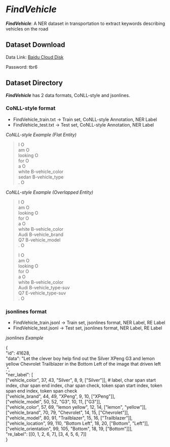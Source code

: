 # ***FindVehicle***
***FindVehicle***: A NER dataset in transportation to extract keywords describing vehicles on the road

## Dataset Download
Data Link: [Baidu Cloud Disk](https://pan.baidu.com/s/1NIuDeeIba-eKU5WtIY44nQ)

Password: tbr6

## Dataset Directory
***FindVehicle*** has 2 data formats, CoNLL-style and jsonlines. 
### CoNLL-style format
  - FindVehicle_train.txt -> Train set, CoNLL-style Annotation, NER Label
  - FindVehicle_test.txt -> Test set, CoNLL-style Annotation, NER Label

*CoNLL-style Example (Flat Entity)*
> I O  <br>
> am O <br>
> looking O  <br>
> for O  <br>
> a O  <br>
> white B-vehicle_color  <br>
> sedan B-vehicle_type  <br>
> . O  <br>

*CoNLL-style Example (Overlapped Entity)*
> I O  <br>
> am O  <br>
> looking O  <br>
> for O  <br>
> a O  <br>
> white B-vehicle_color  <br>
> Audi B-vehicle_brand  <br>
> Q7 B-vehicle_model  <br>
> . O  <br>
> 
>
> I O  <br>
> am O  <br>
> looking O  <br>
> for O  <br>
> a O  <br>
> white B-vehicle_color  <br>
> Audi B-vehicle_type-suv  <br>
> Q7 E-vehicle_type-suv  <br>
> . O  <br>


### jsonlines format
  - FindVehicle_train.jsonl -> Train set, jsonlines format, NER Label, RE Label
  - FindVehicle_test.jsonl -> Test set, jsonlines format, NER Label, RE Label

*jsonlines Example*

{ <br>
    "id": 41628,  <br>
    "data": "Let the clever boy help find out the Silver XPeng G3 and lemon yellow Chevrolet Trailblazer in the Bottom Left of the image that driven left .",   <br>
    "ner_label": [  <br>
    ["vehicle_color", 37, 43, "Silver", 8, 9, ["Silver"]],  # label, char span start index, char span end index, char span check, token span start index, token span end index, token span check <br>
    ["vehicle_brand", 44, 49, "XPeng", 9, 10, ["XPeng"]],   <br>
    ["vehicle_model", 50, 52, "G3", 10, 11, ["G3"]],   <br>
    ["vehicle_color", 57, 69, "lemon yellow", 12, 14, ["lemon", "yellow"]],   <br>
    ["vehicle_brand", 70, 79, "Chevrolet", 14, 15, ["Chevrolet"]],   <br>
    ["vehicle_model", 80, 91, "Trailblazer", 15, 16, ["Trailblazer"]],   <br>
    ["vehicle_location", 99, 110, "Bottom Left", 18, 20, ["Bottom", "Left"]],   <br>
    ["vehicle_orientation", 99, 105, "Bottom", 18, 19, ["Bottom"]]],   <br>
    "re_label": [[0, 1, 2, 6, 7], [3, 4, 5, 6, 7]]  <br>
}

